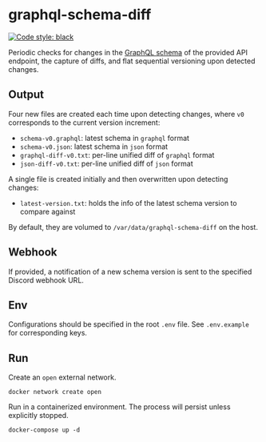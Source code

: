 # graphql-schema-diff

[![Code style: black](https://img.shields.io/badge/style-black-000000.svg)](https://github.com/psf/black)

Periodic checks for changes in the [GraphQL schema](https://graphql.org/learn/schema) of the provided API endpoint, the
capture of diffs, and flat sequential versioning upon detected changes.

## Output

Four new files are created each time upon detecting changes, where `v0` corresponds to the current version increment:

- `schema-v0.graphql`: latest schema in `graphql` format
- `schema-v0.json`: latest schema in `json` format
- `graphql-diff-v0.txt`: per-line unified diff of `graphql` format
- `json-diff-v0.txt`: per-line unified diff of `json` format

A single file is created initially and then overwritten upon detecting changes:

- `latest-version.txt`: holds the info of the latest schema version to compare against

By default, they are volumed to `/var/data/graphql-schema-diff` on the host.

## Webhook

If provided, a notification of a new schema version is sent to the specified Discord webhook URL.

## Env

Configurations should be specified in the root `.env` file. See `.env.example` for corresponding keys.

## Run

Create an `open` external network.

```shell
docker network create open
```

Run in a containerized environment. The process will persist unless explicitly stopped.

```shell
docker-compose up -d
```
